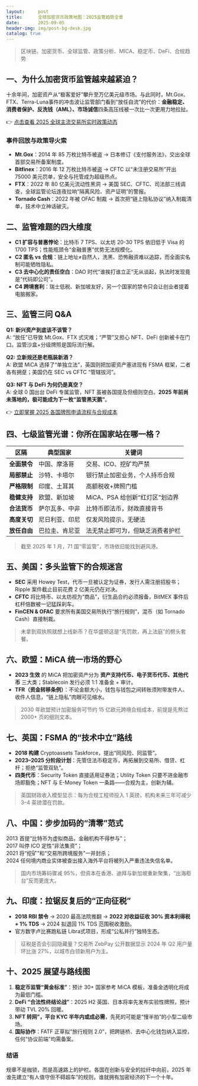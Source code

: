 ```yaml
---
layout:     post
title:      全球加密货币政策地图：2025监管趋势全景
date:       2025-09-05
header-img: img/post-bg-desk.jpg
catalog: true
---
```


> 区块链、加密货币、全球监管、政策分析、MICA、稳定币、DeFi、合规趋势

## 一、为什么加密货币监管越来越紧迫？
十余年间，加密资产从“极客爱好”攀升至万亿美元级市场。与此同时，Mt.Gox、FTX、Terra-Luna事件的冲击波让监管部门看到“放任自流”的代价：**金融稳定、消费者保护、反洗钱（AML）、市场诚信**四条高压线被一次比一次更用力地拉扯。  

👉 [点击查看 2025 全球主流交易所实时政策动态](https://okxdog.com/)

### 事件回放与政策导火索
- **Mt.Gox**：2014 年 85 万枚比特币被盗 → 日本修订《支付服务法》，交出全球首部交易所备案制度。  
- **Bitfinex**：2016 年 12 万枚比特币被盗 → CFTC 以“未注册交易所”开出 75000 美元罚单，安全与托管成为超级热点。  
- **FTX**：2022 年 80 亿美元流动性黑洞 → 美国 SEC、CFTC、司法部三线调查，全球监管论坛连夜拉响“隔离风险、资产证明”的警报。  
- **Tornado Cash**：2022 年被 OFAC 制裁 → 首次把“链上隐私协议”纳入制裁清单，技术中立神话破灭。

## 二、监管难题的四大维度
- **C1 扩容与普惠悖论**：比特币 7 TPS、以太坊 20-30 TPS 依旧低于 Visa 的 1700 TPS；性能瓶颈令“金融普惠”优势无法规模化。  
- **C2 匿名 vs 合规**：链上地址≠自然人，洗黑、恐怖融资难以追踪，而全面实名制可能牺牲隐私。  
- **C3 去中心化的责任空白**：DAO 时代“谁挨打谁立正”无从谈起，执法时发现竟是“代码即公司”。  
- **C4 跨境套利**：瑞士低税、新加坡友好，另一个国家的禁令只会让创业者提着电脑搬家。

## 三、监管三问 Q&A
**Q1: 新兴资产到底该不该管？**  
A: “放任”已导致 Mt.Gox、FTX 式灾难；“严管”又担心 NFT、DeFi 创新被卡在门口。监管沙盒+分级牌照是国际流行解。  

**Q2: 立新规还是老瓶装新酒？**  
A: 欧盟 MiCA 选择了“单独立法”，英国则把加密资产塞进现有 FSMA 框架，二者各有拥趸；美国仍在 SEC vs CFTC “管辖拔河”。  

**Q3: NFT 与 DeFi 为何仍是真空？**  
A: 全球 0 国出台 DeFi 专属监管，NFT 虽被各国提及但细则空白。**2025 年前尚未落地的，极可能成为下一枚“监管黑天鹅”**。

👉 [立即掌握 2025 各国牌照申请流程与合规成本](https://okxdog.com/)

## 四、七级监管光谱：你所在国家站在哪一格？
| 区隔 | 典型国家 | 关键词 |
|---|---|---|
| **全面禁令** | 中国、摩洛哥 | 交易、ICO、挖矿均严禁 |
| **局部禁止** | 沙特、卡塔尔 | 银行禁止加密业务，个人持币合规 |
| **严格限制** | 印度、土耳其 | 高额税收+牌照门槛 |
| **稳健支持** | 欧盟、新加坡 | MiCA、PSA 给创新“红灯区”划边界 |
| **合法货币** | 萨尔瓦多、中非 | 比特币即法币，财政直接背书 |
| **高度关切** | 尼日利亚、印尼 | 仅发风险提示，无硬法 |
| **放任自由** | 巴拉圭、肯尼亚 | 法无禁止即可为，但缺乏消费者护栏 |

> 截至 2025 年 1 月，71 国“零监管”，市场依旧能找到避风港。

## 五、美国：多头监管下的合规迷宫
- **SEC** 采用 Howey Test，代币一旦被认定为证券，发行人需注册招股书；Ripple 案件截止目前花费 2 亿美元仍在对决。  
- **CFTC** 将比特币、以太坊视为“商品”，衍生品合约必须报备，BitMEX 事件后杠杆倍数被一记猛踩刹车。  
- **FinCEN & OFAC** 要求所有美国交易所执行“旅行规则”，混币（如 Tornado Cash）直接制裁。  

> 未拿到双执照就想上线新币？在华盛顿这是“先罚款，再上法庭”的劈头套餐。

## 六、欧盟：MiCA 统一市场的野心
- **2023 生效** 的 MiCA 把加密资产分为 **资产支持代币、电子货币代币、其他代币** 三大类；Stablecoin 发行必须 1:1 准备金 + 审计。  
- **TFR（资金转移条例）**：不论金额大小，钱包与钱包之间转账须附带发件人、收件人信息，“链上隐私”肉眼可见缩水。  

> 2030 年欧盟预计加密服务可节约 15 亿欧元跨境合规成本，前提是先熬过 2000+ 页的细则文本。

## 七、英国：FSMA 的“技术中立”路线
- **2018 构建** Cryptoassets Taskforce，提出“同风险、同监管”。  
- **2023–2025 分阶段计划**：先管住法币稳定币，再拓展到交易所、借贷、杠杆；拒绝“监管双轨”。  
- **四类代币**：Security Token 直接适用证券法；Utility Token 只要不进金融市场即豁免；NFT 与 E-Money Token 一条路——合规为主，创新为辅。  

> 英国财政收入模型显示：每为合规工程师投入 1 英镑，机构未来三年可减少 3–4 英镑潜在罚款。

## 八、中国：步步加码的“清零”范式
2013 首提“比特币为虚拟商品，金融机构不得参与”；  
2017 叫停 ICO 定性“非法集资”；  
2021 将“挖矿”和“交易所跨境服务”一并封杀；  
2024 任何境内商业实体被查出接入海外平台将被列入严重违法失信名单。  

> 国内市场筹码骤减 95%，但资本在香港、迪拜与新加坡重新聚集，“出海柜台”反而更庞大。

## 九、印度：拉锯反复后的“正向征税”
- **2018 RBI 禁令** → 2020 最高法院推翻 → **2022 对收益征收 30% 资本利得税 + 1% TDS** → 2024 拟退回 1% TDS 范围税收激励。  
- 官方数字卢比赛跑私链 Libra式项目，形成“公私并行”独特生态。  

> 征税是否会引回隐藏量？交易所 ZebPay 公开数据显示 2024 年 Q2 用户量环比涨 27%，以城市白领新用户为主。

## 十、2025 展望与路线图
1. **稳定币监管“黄金标准”**：预计 30+ 国家参考 MiCA 模板，准备金透明化将成为最低门槛。  
2. **DeFi “合法性终结论战”**：2025 H2 英国、日本将率先发布实验性牌照，预计带动 TVL 20% 回暖。  
3. **NFT 转网”，平台 KYC 半年内或成必需**，先死的可能是“慢半拍”的小型二级市场。  
4. **国际协作**：FATF 正草拟“旅行规则 2.0”，把跨链桥、去中心化钱包纳入监控，任何“协议前端”均需备案。

### 结语
规章不是枷锁，而是高速路上的护栏。各国在创新与安全的拉纤中向前，2025 年谁先建立“有人值守但不碍超车”的规则，谁就拥有加密经济的下一个十年。